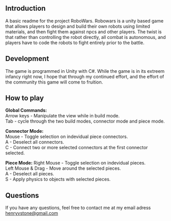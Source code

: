 <h2>Introduction</h2>

A basic readme for the project RoboWars. Robowars is a unity based game that allows players to design and build their own robots using limited materials, and then fight them against npcs and other players. The twist is that rather than controlling the robot directly, all combat is autonomous, and players have to code the robots to fight entirely prior to the battle.

<h2>Development</h2>

The game is programmed in Unity with C#. While the game is in its extreem infancy right now, I hope that through my continued effort, and the effort of the community this game will come to fruition.

<h2>How to play</h2>

<b>Global Commands:</b> <br/>
Arrow keys - Manipulate the view while in build mode. <br/>
Tab - cycle through the two build modes, connector mode and piece mode.

<b>Connector Mode:</b> <br/>
Mouse - Toggle selection on indevidual piece connectors. <br/>
A - Deselect all connectors. <br/>
C - Connect two or more selected connectors at the first connector selected.

<b>Piece Mode:</b>
Right Mouse - Toggle selection on indevidual pieces. <br/>
Left Mouse & Drag - Move around the selected pieces. <br/>
A - Deselect all pieces. <br/>
S - Apply physics to objects with selected pieces.

<h2>Questions</h2>

If you have any questions, feel free to contact me at my email adress henryvstone@gmail.com
